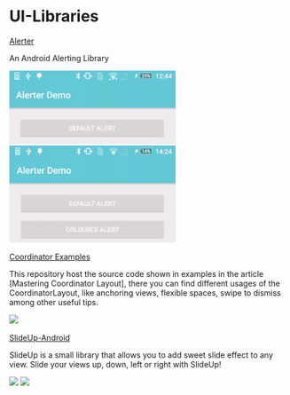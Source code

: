 # UI-Libraries

[Alerter](https://github.com/Tapadoo/Alerter "Alerter")

An Android Alerting Library

<img src=/documentation/alert_default.gif width="300">

<img src=/documentation/alert_coloured.gif width="300">

[Coordinator Examples](https://github.com/saulmm/CoordinatorExamples)

This repository host the source code shown in examples in the article [Mastering Coordinator Layout], there you can find different usages of the CoordinatorLayout, like anchoring views, flexible spaces, swipe to dismiss among other useful tips.

<img src=https://github.com/saulmm/CoordinatorExamples/blob/master/art/example.gif width="300">

[SlideUp-Android](https://github.com/mancj/SlideUp-Android)

SlideUp is a small library that allows you to add sweet slide effect to any view. Slide your views up, down, left or right with SlideUp!

<img src=https://github.com/mancj/mancj.github.io/blob/master/other/slideup-art/art1.gif width="300"> <img src=https://github.com/mancj/mancj.github.io/blob/master/other/slideup-art/art2.gif width="300">


